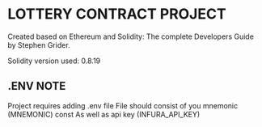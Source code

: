 # LOTTERY CONTRACT PROJECT

Created based on Ethereum and Solidity: The complete Developers Guide by Stephen Grider.

Solidity version used: 0.8.19

## .ENV NOTE

Project requires adding .env file
File should consist of you mnemonic (MNEMONIC) const
As well as api key (INFURA_API_KEY)
